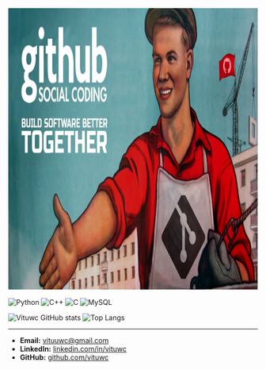 <img src="https://github.com/vituwc/vituwc/blob/main/communist-github.jpg" width="1024" height="567" alt="Comunista GitHub">


![Python](https://img.shields.io/badge/Python-3776AB?style=for-the-badge&logo=python&logoColor=white&color=30363d)   ![C++](https://img.shields.io/badge/C%2B%2B-00599C?style=for-the-badge&logo=c%2B%2B&logoColor=white&color=30363d)    ![C](https://img.shields.io/badge/C-00599C?style=for-the-badge&logo=c&logoColor=white&color=30363d)    ![MySQL](https://img.shields.io/badge/MySQL-4479A1?style=for-the-badge&logo=mysql&logoColor=white&color=30363d)  

 
![Vituwc GitHub stats](https://github-readme-stats.vercel.app/api?username=vituwc&show_icons=true&theme=transparent&date=<timestamp>)
![Top Langs](https://github-readme-stats.vercel.app/api/top-langs/?username=vituwc&layout=compact&theme=transparent&date=<timestamp>)

---

- **Email:** [vituuwc@gmail.com](mailto:vituuwc@gmail.com)  
- **LinkedIn:** [linkedin.com/in/vituwc](https://linkedin.com/in/vituwc)  
- **GitHub:** [github.com/vituwc](https://github.com/vituwc)  
